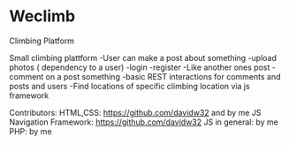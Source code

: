 # Weclimb
Climbing Platform  

Small climbing plattform
-User can make a post about something
-upload photos ( dependency to a user)
-login
-register
-Like another ones post
-comment on a post something
-basic REST interactions for comments and posts and users
-Find locations of specific climbing location via js framework

Contributors:
HTML,CSS: https://github.com/davidw32 and by me
JS Navigation Framework: https://github.com/davidw32
JS in general: by me
PHP: by me
